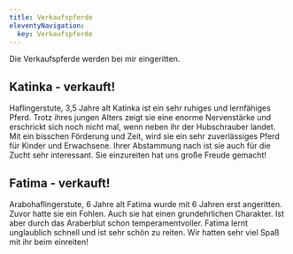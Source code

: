 ```yaml
---
title: Verkaufspferde
eleventyNavigation:
  key: Verkaufspferde
---
```


Die Verkaufspferde werden bei mir eingeritten.

## Katinka - verkauft!

<!-- {{:2016-09-14_13.51.21.jpg?200|}} -->
Haflingerstute, 3,5 Jahre alt
Katinka ist ein sehr ruhiges und lernfähiges Pferd. Trotz ihres jungen Alters zeigt sie eine enorme Nervenstärke und erschrickt sich noch nicht mal, wenn neben ihr der Hubschrauber landet. Mit ein bisschen Förderung und Zeit, wird sie ein sehr zuverlässiges Pferd für Kinder und Erwachsene. Ihrer Abstammung nach ist sie auch für die Zucht sehr interessant.
Sie einzureiten hat uns große Freude gemacht!


## Fatima - verkauft!

<!-- {{:2016-10-12_11.00.16.jpg?200|}}
{{:img-20161016-wa0012.jpg?200|}} -->
Arabohaflingerstute, 6 Jahre alt
Fatima wurde mit 6 Jahren erst angeritten. Zuvor hatte sie ein Fohlen. Auch sie hat einen grundehrlichen Charakter. Ist aber durch das Araberblut schon temperamentvoller. Fatima lernt unglaublich schnell und ist sehr schön zu reiten.
Wir hatten sehr viel Spaß mit ihr beim einreiten!
